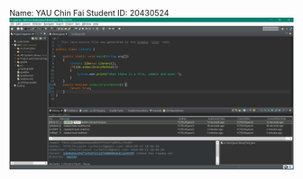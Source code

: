 Name: YAU Chin Fai
Student ID: 20430524
![Screenshot](https://github.com/ycfelix/Comp3111-Lab1-demo/blob/master/3111%20lab%20demo.jpg)
